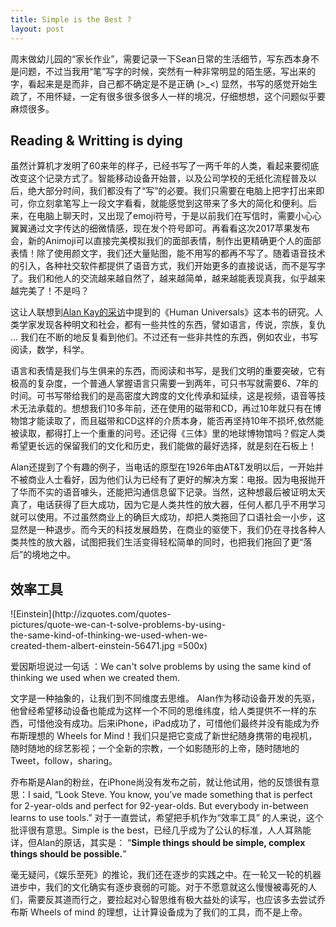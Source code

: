 ```yaml
---
title: Simple is the Best ?
layout: post
---
```


周末做幼儿园的“家长作业”，需要记录一下Sean日常的生活细节，写东西本身不是问题，不过当我用“笔”写字的时候，突然有一种非常明显的陌生感，写出来的字，看起来是是而非，自己都不确定是不是正确 (>_<) 显然，书写的感觉开始生疏了，不用怀疑，一定有很多很多很多人一样的境况，仔细想想，这个问题似乎要麻烦很多。

## Reading & Writting is dying

虽然计算机才发明了60来年的样子，已经书写了一两千年的人类，看起来要彻底改变这个记录方式了。智能移动设备开始普，以及公司学校的无纸化流程普及以后，绝大部分时间，我们都没有了“写”的必要。我们只需要在电脑上把字打出来即可，你立刻拿笔写上一段文字看看，就能感觉到这带来了多大的简化和便利。后来，在电脑上聊天时，又出现了emoji符号，于是以前我们在写信时，需要小心心翼翼通过文字传达的细微情感，现在发个符号即可。再看看这次2017苹果发布会，新的Animoji可以直接完美模拟我们的面部表情，制作出更精确更个人的面部表情！除了使用颜文字，我们还大量贴图，能不用写的都再不写了。随着语音技术的引入，各种社交软件都提供了语音方式，我们开始更多的直接说话，而不是写字了。我们和他人的交流越来越自然了，越来越简单，越来越能表现真我，似乎越来越完美了！不是吗？

这让人联想到[Alan Kay的采访](https://www.fastcompany.com/40435064/what-alan-kay-thinks-about-the-iphone-and-technology-now)中提到的《Human Universals》这本书的研究。人类学家发现各种明文和社会，都有一些共性的东西，譬如语言，传说，宗族，复仇 ... 我们在不断的地反复看到他们。不过还有一些非共性的东西，例如农业，书写阅读，数学，科学。

语言和表情是我们与生俱来的东西，而阅读和书写，是我们文明的重要突破，它有极高的复杂度，一个普通人掌握语言只需要一到两年，可只书写就需要6、7年的时间。可书写带给我们的是高密度大跨度的文化传承和延续，这是视频，语音等技术无法承载的。想想我们10多年前，还在使用的磁带和CD，再过10年就只有在博物馆才能读取了，而且磁带和CD这样的介质本身，能否再坚持10年不损坏,依然能被读取，都得打上一个重重的问号。还记得《三体》里的地球博物馆吗？假定人类希望更长远的保留我们的文化和历史，我们能做的最好选择，就是刻在石板上！

Alan还提到了个有趣的例子，当电话的原型在1926年由AT&T发明以后，一开始并不被商业人士看好，因为他们认为已经有了更好的解决方案：电报。因为电报抛开了华而不实的语音噱头，还能把沟通信息留下记录。当然，这种想最后被证明太天真了，电话获得了巨大成功，因为它是人类共性的放大器，任何人都几乎不用学习就可以使用。不过虽然商业上的确巨大成功，却把人类拖回了口语社会一小步，这显然是一种退步。而今天的科技发展趋势，在商业的驱使下，我们仍在寻找各种人类共性的放大器，试图把我们生活变得轻松简单的同时，也把我们拖回了更“落后”的境地之中。


## 效率工具

<div style="width:70%">
![Einstein](http://izquotes.com/quotes-pictures/quote-we-can-t-solve-problems-by-using-the-same-kind-of-thinking-we-used-when-we-created-them-albert-einstein-56471.jpg =500x)
</div>

爱因斯坦说过一句话 ：We can't solve problems by using the same kind of thinking we used when we created them.

文字是一种抽象的，让我们到不同维度去思维。 Alan作为移动设备开发的先驱，他曾经希望移动设备也能成为这样一个不同的思维纬度，给人类提供不一样的东西，可惜他没有成功。后来iPhone，iPad成功了，可惜他们最终并没有能成为乔布斯理想的 Wheels for Mind！我们只是把它变成了新世纪随身携带的电视机，随时随地的综艺影视；一个全新的宗教，一个如影随形的上帝，随时随地的Tweet，follow，sharing。

乔布斯是Alan的粉丝，在iPhone尚没有发布之前，就让他试用，他的反馈很有意思：I said, “Look Steve. You know, you’ve made something that is perfect for 2-year-olds and perfect for 92-year-olds. But everybody in-between learns to use tools.” 对于一直尝试，希望把手机作为“效率工具” 的人来说，这个批评很有意思。Simple is the best，已经几乎成为了公认的标准，人人耳熟能详，但Alan的原话，其实是： “**Simple things should be simple, complex things should be possible.**”

毫无疑问，《娱乐至死》的推论，我们还在逐步的实践之中。在一轮又一轮的机器进步中，我们的文化确实有逐步衰弱的可能。对于不愿意就这么慢慢被毒死的人们，需要反其道而行之，要捡起对心智思维有极大益处的读写，也应该多去尝试乔布斯 Wheels of mind 的理想，让计算设备成为了我们的工具，而不是上帝。
